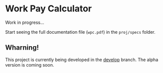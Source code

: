 # Work Pay Calculator

Work in progress...

Start seeing the full documentation file (`wpc.pdf`) in the `proj/specs` folder.

## Wharning!
This project is currently being developed in the [develop](https://github.com/lparolari/wpc/tree/develop) branch. The alpha version is coming soon.
